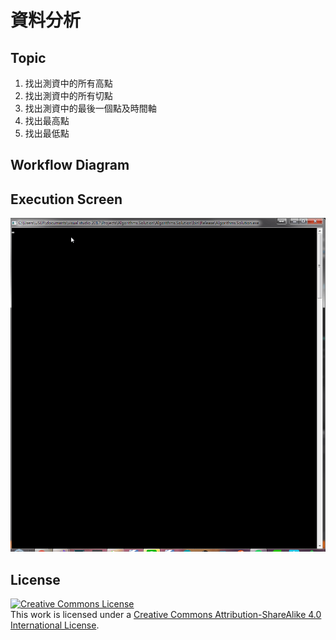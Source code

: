 ﻿# 資料分析

## Topic
1. 找出測資中的所有高點
2. 找出測資中的所有切點
3. 找出測資中的最後一個點及時間軸
4. 找出最高點
5. 找出最低點

## Workflow Diagram


## Execution Screen
![runtime](https://github.com/0x0001F36D/Algorithms.Solution/blob/master/Algorithms.Solution/Homework/Class%203/runtime.gif)

## License
<a rel="license" href="http://creativecommons.org/licenses/by-sa/4.0/"><img alt="Creative Commons License" style="border-width:0" src="https://i.creativecommons.org/l/by-sa/4.0/88x31.png" /></a><br />This work is licensed under a <a rel="license" href="http://creativecommons.org/licenses/by-sa/4.0/">Creative Commons Attribution-ShareAlike 4.0 International License</a>.

